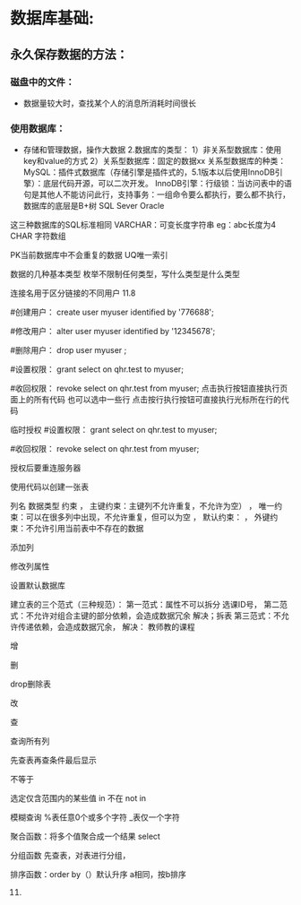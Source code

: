 # 数据库基础:

## 永久保存数据的方法：
### 磁盘中的文件：

- 数据量较大时，查找某个人的消息所消耗时间很长

### 使用数据库：

- 存储和管理数据，操作大数据
  2.数据库的类型：
  1）非关系型数据库：使用key和value的方式
  2）关系型数据库：固定的数据xx
  关系型数据库的种类：
  MySQL：插件式数据库（存储引擎是插件式的，5.1版本以后使用InnoDB引擎）：底层代码开源，可以二次开发。
  InnoDB引擎：行级锁：当访问表中的语句是其他人不能访问此行，支持事务：一组命令要么都执行，要么都不执行，
  数据库的底层是B+树
  SQL Sever
  Oracle

这三种数据库的SQL标准相同
VARCHAR：可变长度字符串
eg：abc长度为4
CHAR 字符数组

PK当前数据库中不会重复的数据
UQ唯一索引


数据的几种基本类型
枚举不限制任何类型，写什么类型是什么类型

连接名用于区分链接的不同用户
11.8

#创建用户：
create user myuser identified by '776688';

#修改用户：
alter user myuser identified by '12345678';

#删除用户：
drop user myuser ;

#设置权限：
grant select on qhr.test to myuser;

#收回权限：
revoke select on qhr.test from myuser; 
点击执行按钮直接执行页面上的所有代码
也可以选中一些行
点击按行执行按钮可直接执行光标所在行的代码

临时授权
#设置权限：
grant select on qhr.test to myuser;

#收回权限：
revoke select on qhr.test from myuser; 

授权后要重连服务器

使用代码以创建一张表

列名 数据类型 约束	，	主键约束：主键列不允许重复，不允许为空）
，  唯一约束：可以在很多列中出现，不允许重复，但可以为空
，	默认约束：
，	外键约束：不允许引用当前表中不存在的数据



添加列


修改列属性


设置默认数据库


建立表的三个范式（三种规范）：
第一范式：属性不可以拆分
选课ID号，
第二范式：不允许对组合主键的部分依赖，会造成数据冗余
解决；拆表
第三范式：不允许传递依赖，会造成数据冗余，
解决：
教师教的课程


增



删

drop删除表

改

查



查询所有列






先查表再查条件最后显示

不等于








选定仅含范围内的某些值
in
不在
not in




模糊查询
%表任意0个或多个字符
_表仅一个字符





聚合函数：将多个值聚合成一个结果
select


分组函数
先查表，对表进行分组，


排序函数：order by（）默认升序
a相同，按b排序







11.






